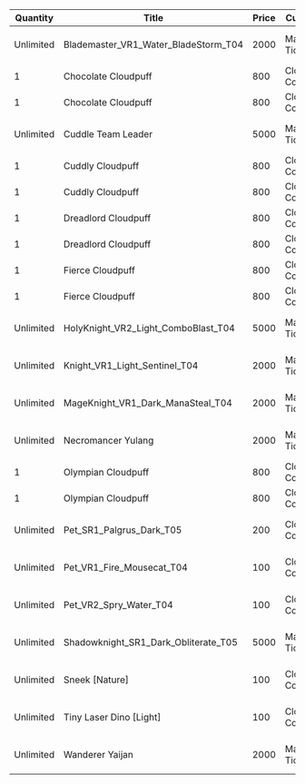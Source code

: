 | Quantity | Title | Price | Currency |  Dev Name |
| -------- | ----- | ----- | -------- |  -------- |
| Unlimited | Blademaster_VR1_Water_BladeStorm_T04 | 2000 | Magic Tickets | [VIRTUAL]1 x Bladedancer Kailani for -1 GameItem : Reagent:Reagent_Hero_Event |
| 1 | Chocolate Cloudpuff | 800 | Cloudpuff Cookies | Nature Cloudpuff 1 |
| 1 | Chocolate Cloudpuff | 800 | Cloudpuff Cookies | Nature Cloudpuff 2 |
| Unlimited | Cuddle Team Leader | 5000 | Magic Tickets | [VIRTUAL]1 x Cuddle Team Leader for 5000 GameItem : Reagent:Reagent_Hero_Event |
| 1 | Cuddly Cloudpuff | 800 | Cloudpuff Cookies | Light Cloudpuff 1 |
| 1 | Cuddly Cloudpuff | 800 | Cloudpuff Cookies | Light Cloudpuff 2 |
| 1 | Dreadlord Cloudpuff | 800 | Cloudpuff Cookies | Dark Cloudpuff 1 |
| 1 | Dreadlord Cloudpuff | 800 | Cloudpuff Cookies | Dark Cloudpuff 2 |
| 1 | Fierce Cloudpuff | 800 | Cloudpuff Cookies | Fire Cloudpuff 1 |
| 1 | Fierce Cloudpuff | 800 | Cloudpuff Cookies | Fire Cloudpuff 2 |
| Unlimited | HolyKnight_VR2_Light_ComboBlast_T04 | 5000 | Magic Tickets | [VIRTUAL]1 x Crusader Leandra for 5000 GameItem : Reagent:Reagent_Hero_Event |
| Unlimited | Knight_VR1_Light_Sentinel_T04 | 2000 | Magic Tickets | [VIRTUAL]1 x Sentinel Celeste for -1 GameItem : Reagent:Reagent_Hero_Event |
| Unlimited | MageKnight_VR1_Dark_ManaSteal_T04 | 2000 | Magic Tickets | [VIRTUAL]1 x Ebonblade the Fallen for -1 GameItem : Reagent:Reagent_Hero_Event |
| Unlimited | Necromancer Yulang | 2000 | Magic Tickets | [VIRTUAL]1 x Necromancer Yulang for -1 GameItem : Reagent:Reagent_Hero_Event |
| 1 | Olympian Cloudpuff | 800 | Cloudpuff Cookies | Water Cloudpuff 1 |
| 1 | Olympian Cloudpuff | 800 | Cloudpuff Cookies | Water Cloudpuff 2 |
| Unlimited | Pet_SR1_Palgrus_Dark_T05 | 200 | Cloudpuff Cookies | [VIRTUAL]1 x Thorny Palgrus for -1 GameItem : Reagent:Reagent_SupplyPoints_Elite |
| Unlimited | Pet_VR1_Fire_Mousecat_T04 | 100 | Cloudpuff Cookies | [VIRTUAL]1 x Mollyball Mousecat for -1 GameItem : Reagent:Reagent_SupplyPoints_Elite |
| Unlimited | Pet_VR2_Spry_Water_T04 | 100 | Cloudpuff Cookies | [VIRTUAL]1 x Spry for 100 GameItem : Reagent:Reagent_SupplyPoints_Elite |
| Unlimited | Shadowknight_SR1_Dark_Obliterate_T05 | 5000 | Magic Tickets | [VIRTUAL]1 x Warlord Lü Bu for -1 GameItem : Reagent:Reagent_Hero_Event |
| Unlimited | Sneek [Nature] | 100 | Cloudpuff Cookies | [VIRTUAL]1 x Sneek for -1 GameItem : Reagent:Reagent_SupplyPoints_Elite |
| Unlimited | Tiny Laser Dino [Light] | 100 | Cloudpuff Cookies | [VIRTUAL]1 x Tiny Laser Dino for -1 GameItem : Reagent:Reagent_SupplyPoints_Elite |
| Unlimited | Wanderer Yaijan | 2000 | Magic Tickets | [VIRTUAL]1 x Wanderer Yaijan for -1 GameItem : Reagent:Reagent_Hero_Event |
